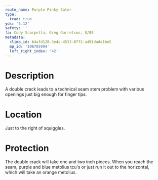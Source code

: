```yaml
---
route_name: Purple Pinky Eater
type:
  trad: true
yds: '5.12'
safety: ''
fa: Cody Scarpella, Greg Garretson, 8/08
metadata:
  climb_id: b4afd128-3e4c-4533-87f2-a491dada1be5
  mp_id: '106785904'
  left_right_index: '42'
---
```

# Description
A double crack leads to a technical seam stem problem with various openings just big enough for finger tips.

# Location
Just to the right of squiggles.

# Protection
The double crack will take one and two inch pieces. When you reach the seam, purple and blue metolius tcu's or just run it out to the horizontal, which will take an orange metolius.
